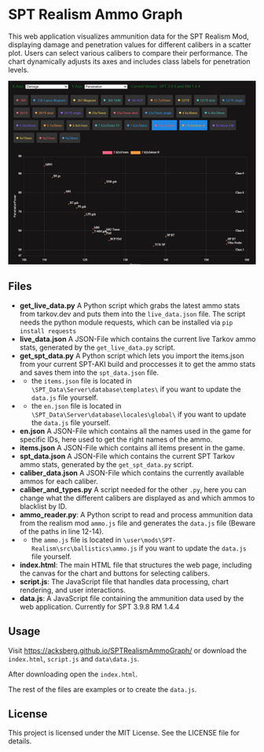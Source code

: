 # SPT Realism Ammo Graph
This web application visualizes ammunition data for the SPT Realism Mod, displaying damage and penetration values for different calibers in a scatter plot. Users can select various calibers to compare their performance. The chart dynamically adjusts its axes and includes class labels for penetration levels.

![Screenshot of the Ammo Graph](img/Example1.png)
## Files

- **get_live_data.py** A Python script which grabs the latest ammo stats from tarkov.dev and puts them into the ```live_data.json``` file. The script needs the python module requests, which can be installed via ```pip install requests ```
- **live_data.json** A JSON-File which contains the current live Tarkov ammo stats, generated by the ```get_live_data.py``` script.
- **get_spt_data.py** A Python script which lets you import the items.json from your current SPT-AKI build and proccesses it to get the ammo stats and saves them into the ```spt_data.json``` file.
- - the ```items.json``` file is located in ```\SPT_Data\Server\database\templates\``` if you want to update the ```data.js``` file yourself.
- - the ```en.json``` file is located in ```\SPT_Data\Server\database\locales\global\``` if you want to update the ```data.js``` file yourself.
- **en.json** A JSON-File which contains all the names used in the game for specific IDs, here used to get the right names of the ammo.
- **items.json** A JSON-File which contains all items present in the game.
- **spt_data.json** A JSON-File which contains the current SPT Tarkov ammo stats, generated by the ```get_spt_data.py``` script.
- **caliber_data.json** A JSON-File which contains the currently available ammos for each caliber. 
- **caliber_and_types.py** A script needed for the other ```.py```, here you can change what the different calibers are displayed as and which ammos to blacklist by ID. 
- **ammo_reader.py**: A Python script to read and process ammunition data from the realism mod ```ammo.js``` file and generates the ```data.js``` file (Beware of the paths in line 12-14).
- - the ```ammo.js``` file is located in ```\user\mods\SPT-Realism\src\ballistics\ammo.js``` if you want to update the ```data.js``` file yourself.
- **index.html**: The main HTML file that structures the web page, including the canvas for the chart and buttons for selecting calibers.
- **script.js**: The JavaScript file that handles data processing, chart rendering, and user interactions.
- **data.js**: A JavaScript file containing the ammunition data used by the web application. Currently for SPT 3.9.8 RM 1.4.4

## Usage
Visit https://acksberg.github.io/SPTRealismAmmoGraph/ or download the ```index.html```, ```script.js``` and ```data\data.js```.

After downloading open the ```index.html```.

The rest of the files are examples or to create the ```data.js```.


## License

This project is licensed under the MIT License. See the LICENSE file for details.
